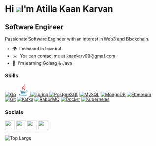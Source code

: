 Hi ![](https://user-images.githubusercontent.com/18350557/176309783-0785949b-9127-417c-8b55-ab5a4333674e.gif)I'm Atilla Kaan Karvan 
=======================================================================================================================================

Software Engineer 
------------------

 Passionate Software Engineer with an interest in Web3 and Blockchain. 
 
* 🌍  I'm based in Istanbul 
* ✉️  You can contact me at [kaankarv99@gmail.com](mailto:kaankarv99@gmail.com) 
* 🧠  I'm learning Golang & Java

### Skills  

<p align="left">
<a href="https://go.dev/doc/" target="_blank" rel="noreferrer"><img src="https://raw.githubusercontent.com/danielcranney/readme-generator/main/public/icons/skills/go-colored.svg" width="36" height="36" alt="Go" /></a>
<a href="https://www.java.com" target="_blank" rel="noreferrer"> <img src="https://raw.githubusercontent.com/devicons/devicon/master/icons/java/java-original.svg" alt="java" width="40" height="40"/> </a>
<a href="https://spring.io/" target="_blank" rel="noreferrer"> <img src="https://www.vectorlogo.zone/logos/springio/springio-icon.svg" alt="spring" width="40" height="40"/> </a>
<a href="https://www.postgresql.org/" target="_blank" rel="noreferrer"><img src="https://raw.githubusercontent.com/danielcranney/readme-generator/main/public/icons/skills/postgresql-colored.svg" width="36" height="36" alt="PostgreSQL" /></a>
<a href="https://www.mysql.com/" target="_blank" rel="noreferrer"><img src="https://raw.githubusercontent.com/danielcranney/readme-generator/main/public/icons/skills/mysql-colored.svg" width="36" height="36" alt="MySQL" /></a>
<a href="https://www.mongodb.com/" target="_blank" rel="noreferrer"><img src="https://raw.githubusercontent.com/danielcranney/readme-generator/main/public/icons/skills/mongodb-colored.svg" width="36" height="36" alt="MongoDB" /></a>
<a href="https://ethereum.org/en/" target="_blank" rel="noreferrer"><img src="https://raw.githubusercontent.com/danielcranney/readme-generator/main/public/icons/skills/ethereum-colored.svg" width="36" height="36" alt="Ethereum" /></a>
<a href="https://github.com/" target="_blank"><img   src="https://profilinator.rishav.dev/skills-assets/git-scm-icon.svg" alt="Git" height="36" width="36" /></a>
<a href="https://kafka.apache.org/" target="_blank"><img  src="https://profilinator.rishav.dev/skills-assets/apache_kafka-icon.svg" alt="Kafka" height="36"  width="36"/></a>   
<a href="https://www.rabbitmq.com/" target="_blank"><img   src="https://profilinator.rishav.dev/skills-assets/rabbitmq-icon.svg" alt="RabbitMQ" height="36"  width="36"/></a>
<a href="https://www.docker.com/" target="_blank"><img   src="https://profilinator.rishav.dev/skills-assets/docker-original-wordmark.svg" alt="Docker" height="36"  width="36"/></a>  
<a href="https://kubernetes.io/" target="_blank"><img   src="https://profilinator.rishav.dev/skills-assets/kubernetes-icon.svg" alt="Kubernetes" height="36"  width="36"/></a>  

 </p> 

### Socials

<p align="left"> <a href="https://www.github.com/kaankarv" target="_blank" rel="noreferrer"><img src="https://raw.githubusercontent.com/danielcranney/readme-generator/main/public/icons/socials/github-dark.svg" width="32" height="32" /></a> <a href="http://www.instagram.com/kaankarvan" target="_blank" rel="noreferrer"><img src="https://raw.githubusercontent.com/danielcranney/readme-generator/main/public/icons/socials/instagram.svg" width="32" height="32" /></a> <a href="https://www.linkedin.com/in/kaankarvan" target="_blank" rel="noreferrer"><img src="https://raw.githubusercontent.com/danielcranney/readme-generator/main/public/icons/socials/linkedin.svg" width="32" height="32" /></a> <a href="https://www.twitter.com/kaankarv" target="_blank" rel="noreferrer"><img src="https://raw.githubusercontent.com/danielcranney/readme-generator/main/public/icons/socials/twitter.svg" width="32" height="32" /></a></p>

![Top Langs](https://github-readme-stats.vercel.app/api/top-langs/?username=kaankarv&theme=tokyonight)
